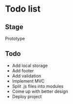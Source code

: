 # Todo list

## Stage
Prototype

## Todo 
* Add local storage
* Add footer
* Add validation
* Implement MVC
* Split .js files into modules
* Come up with better design
* Deploy project
